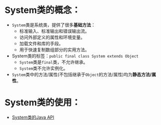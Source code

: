 # System类的概念：
- `System`类是系统类，提供了很多**基础方法**：
   - 标准输入、标准输出和错误输出流。
   - 访问外部定义的属性和环境变量。
   - 加载文件和库的手段。
   - 用于快速复制数组部分的实用方法。
- System类的标签：`public final class System extends Object`
   - `System`类是`final`类，不允许继承。
   - `System`类不允许实例化。
- `System`类中的方法/属性(不包括继承于`Object`的方法/属性)均为**静态方法/属性**。
# System类的使用：

- [System类的Java API](https://docs.oracle.com/javase/8/docs/api/)
